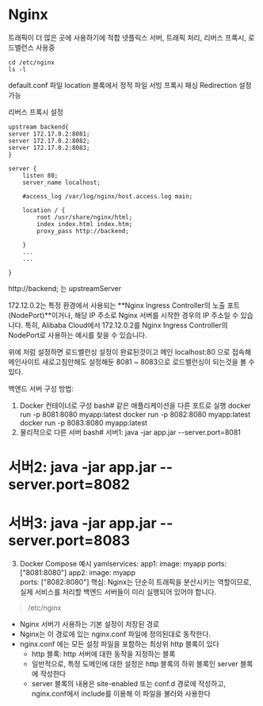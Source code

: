 # Nginx
트래픽이 더 많은 곳에 사용하기에 적합
넷플릭스 서버, 트래픽 처리, 리버스 프록시, 로드밸런스 사용중

```
cd /etc/nginx
ls -l
```

default.conf 파일
location 블록에서
정적 파일 서빙
프록시 패싱
Redirection 설정 가능

리버스 프록시 설정
```
upstream backend{
server 172.17.0.2:8081;
server 172.17.0.2:8082;
server 172.17.0.2:8083;
}

server {
    listen 80;
    server_name localhost;

    #access_log /var/log/nginx/host.access.log main;

    location / {
        root /usr/share/nginx/html;
        index index.html index.htm;
        proxy_pass http://backend;

    }
    ...
    ...

}
```

http://backend; 는 upstreamServer


172.12.0.2는 특정 환경에서 사용되는 **Nginx Ingress Controller의 노출 포트(NodePort)**이거나, 해당 IP 주소로 Nginx 서버를 시작한 경우의 IP 주소일 수 있습니다. 특히, Alibaba Cloud에서 172.12.0.2를 Nginx Ingress Controller의 NodePort로 사용하는 예시를 찾을 수 있습니다.

위에 처럼 설정하면 로드밸런싱 설정이 완료된것이고
메인 localhost:80 으로 접속해
메인사이트 새로고침만해도 설정해둔 8081 ~ 8083으로 로드밸런싱이 되는것을 볼 수 있다.


백엔드 서버 구성 방법:
1. Docker 컨테이너로 구성
bash# 같은 애플리케이션을 다른 포트로 실행
docker run -p 8081:8080 myapp:latest
docker run -p 8082:8080 myapp:latest  
docker run -p 8083:8080 myapp:latest
2. 물리적으로 다른 서버
bash# 서버1: java -jar app.jar --server.port=8081
# 서버2: java -jar app.jar --server.port=8082
# 서버3: java -jar app.jar --server.port=8083
3. Docker Compose 예시
yamlservices:
  app1:
    image: myapp
    ports: ["8081:8080"]
  app2:
    image: myapp  
    ports: ["8082:8080"]
핵심: Nginx는 단순히 트래픽을 분산시키는 역할이므로, 실제 서비스를 처리할 백엔드 서버들이 미리 실행되어 있어야 합니다.



> /etc/nginx
- Nginx 서버가 사용하는 기본 설정이 저장된 경로
- Nginx는 이 경로에 있는 nginx.conf 파일에 정의된대로 동작한다.
- nginx.conf 에는 모든 설정 파일을 포함하는 최상위 http 블록이 있다
    - http 블록: http 서버에 대한 동작을 지정하는 블록
    - 일반적으로, 특정 도메인에 대한 설정은 http 블록의 하위 블록인 server 블록에 작성한다
    - server 블록의 내용은 site-enabled 또는 conf.d 경로에 작성하고,
    nginx.conf에서 include를 이용해 이 파일을 불러와 사용한다
    